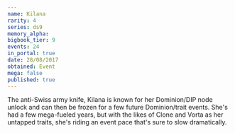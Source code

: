 ```yaml
---
name: Kilana
rarity: 4
series: ds9
memory_alpha:
bigbook_tier: 9
events: 24
in_portal: true
date: 28/08/2017
obtained: Event
mega: false
published: true
---
```


The anti-Swiss army knife, Kilana is known for her Dominion/DIP node unlock and can then be frozen for a few future Dominion/trait events. She's had a few mega-fueled years, but with the likes of Clone and Vorta as her untapped traits, she's riding an event pace that's sure to slow dramatically.
